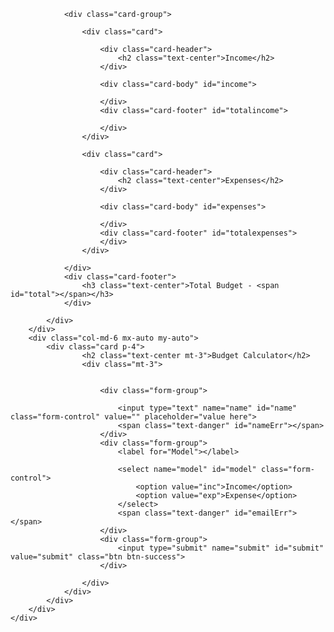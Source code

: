 <html>
<head>
   <title></title> 
   <meta charset="utf-8">
   <meta name="viewport" content="width=device-width, initial-scale=1">
   <link rel="stylesheet" href="https://maxcdn.bootstrapcdn.com/bootstrap/4.5.2/css/bootstrap.min.css">
   <script src="https://ajax.googleapis.com/ajax/libs/jquery/3.5.1/jquery.min.js"></script>
   <script src="https://cdnjs.cloudflare.com/ajax/libs/popper.js/1.16.0/umd/popper.min.js"></script>
   <script src="https://maxcdn.bootstrapcdn.com/bootstrap/4.5.2/js/bootstrap.min.js"></script>
	
</head>
<body>


  <div class="container mt-5">
  	<div class="row">
  		<div class="col-md-6">
  			<div class="card">

  				<div class="card-group">

  					<div class="card">

  						<div class="card-header">
  							<h2 class="text-center">Income</h2>
  						</div>
  						
  						<div class="card-body" id="income">

  						</div>
  						<div class="card-footer" id="totalincome">
  							
  						</div>
  					</div>

  					<div class="card">

  						<div class="card-header">
  							<h2 class="text-center">Expenses</h2>
  						</div>
                        
  						<div class="card-body" id="expenses">

  						</div>
                        <div class="card-footer" id="totalexpenses">
                        </div>
  					</div>
  					
  				</div>
  				<div class="card-footer">
  					<h3 class="text-center">Total Budget - <span id="total"></span></h3>
  				</div>

  			</div>
  		</div>
  		<div class="col-md-6 mx-auto my-auto">
  			<div class="card p-4">
  			    	<h2 class="text-center mt-3">Budget Calculator</h2>
  			    	<div class="mt-3">

  			    		
  			    		<div class="form-group">
  			    			
  			    			<input type="text" name="name" id="name" class="form-control" value="" placeholder="value here">
  			    			<span class="text-danger" id="nameErr"></span>
  			    		</div>
  			    		<div class="form-group">
  			    			<label for="Model"></label>
  			    			
  			    			<select name="model" id="model" class="form-control">
  			    				<option value="inc">Income</option>
  			    				<option value="exp">Expense</option>
  			    			</select>
  			    			<span class="text-danger" id="emailErr"></span>
  			    		</div>
                        <div class="form-group">
                        	<input type="submit" name="submit" id="submit" value="submit" class="btn btn-success">
                        </div>
  			    	
  			    	</div>
  			    </div>
  			</div>
  		</div>
  	</div>
  </div>

   <script src="play.js"></script>

</body>
</html>
